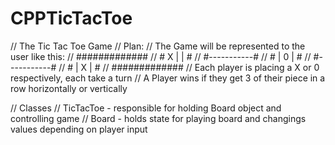 # CPPTicTacToe

// The Tic Tac Toe Game
// Plan: 
// The Game will be represented to the user like this:
// #############
// # X |   |   #
// #-----------#
// #   | 0 |   #
// #-----------#
// #   | X |   #
// #############
// Each player is placing a X or 0 respectively, each take a turn
// A Player wins if they get 3 of their piece in a row horizontally or vertically

// Classes
// TicTacToe - responsible for holding Board object and controlling game
// Board - holds state for playing board and changings values depending on player input